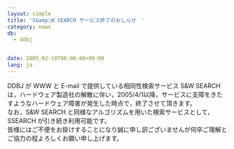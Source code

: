 ```yaml
---
layout: simple
title: 'S&amp;W SEARCH サービス終了のおしらせ　'
category: news
db:
  - ddbj


date: 2005-02-18T00:00:00+09:00
lang: ja
---
```


DDBJ が WWW と E-mail で提供している相同性検索サービス S&amp;W SEARCH は，ハードウェア製造社の解散に伴い，2005/4/1以降，サービスに支障をきたすようなハードウェア障害が発生した時点で，終了させて頂きます。<br>なお，S&amp;W SEARCH と同様なアルゴリズムを用いた検索サービスとして， SSEARCH が引き続き利用可能です。<br>皆様にはご不便をお掛けすることになり誠に申し訳ございませんが何卒ご理解とご協力の程よろしくお願い申し上げます。
